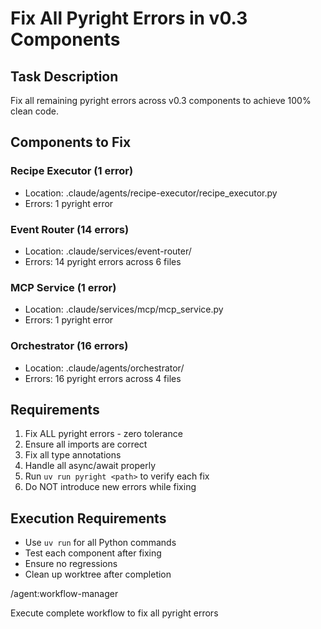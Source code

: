 # Fix All Pyright Errors in v0.3 Components

## Task Description
Fix all remaining pyright errors across v0.3 components to achieve 100% clean code.

## Components to Fix

### Recipe Executor (1 error)
- Location: .claude/agents/recipe-executor/recipe_executor.py
- Errors: 1 pyright error

### Event Router (14 errors)
- Location: .claude/services/event-router/
- Errors: 14 pyright errors across 6 files

### MCP Service (1 error)
- Location: .claude/services/mcp/mcp_service.py
- Errors: 1 pyright error

### Orchestrator (16 errors)
- Location: .claude/agents/orchestrator/
- Errors: 16 pyright errors across 4 files

## Requirements
1. Fix ALL pyright errors - zero tolerance
2. Ensure all imports are correct
3. Fix all type annotations
4. Handle all async/await properly
5. Run `uv run pyright <path>` to verify each fix
6. Do NOT introduce new errors while fixing

## Execution Requirements
- Use `uv run` for all Python commands
- Test each component after fixing
- Ensure no regressions
- Clean up worktree after completion

/agent:workflow-manager

Execute complete workflow to fix all pyright errors

